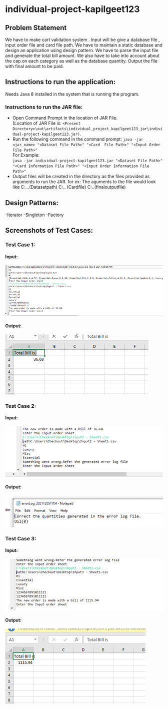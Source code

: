 # individual-project-kapilgeet123

## Problem Statement
We have to make cart validation system . Input will be give a database file , input order file and card file path. We have to maintain a static database and design an application using design pattern. We have to parse the input file and generate the total bill amount. We also have to take into account about the cap on each category as well as the database quantity. Output the file with final amount to be paid.

## Instructions to run the application:

Needs Java 8 installed in the system that is running the program.

### Instructions to run the JAR file:
- Open Command Prompt in the location of JAR File. <br>(Location of JAR File is: `<Present Directory>\out\artifacts\individual_project_kapilgeet123_jar\individual-project-kapilgeet123.jar)`. 
- Run the following command in the command prompt:
`java -jar <jar_name> "<Dataset File Path>" "<Card  File Path>" "<Input Order  File Path>"` <br>
For Example: <br>
`java -jar individual-project-kapilgeet123.jar "<Dataset File Path>" "<Card Information File Path>" "<Input Order Information File Path>"`
- Output files will be created in the directory as the files provided as arguments to run the JAR. 
for ex: The aguments to the file would look like 
C:\...(Datasetpath)
C:\.. (Cardfile)
C:\..(finaloutputfile)
## Design Patterns:
-Iterator
-Singleton
-Factory


## Screenshots of Test Cases:

### Test Case 1: 

#### Input:

![](Documents/Screenshot/Input1a.PNG)
     
#### Output:

![](Documents/Screenshot/Input1b.PNG)

### Test Case 2: 

#### Input:

![](Documents/Screenshot/input1d.png)
     
#### Output:

![](Documents/Screenshot/input1e.png)

### Test Case 3: 

#### Input:

![](Documents/Screenshot/Input1f.png)
     
#### Output:

![](Documents/Screenshot/input1g.png)


